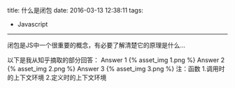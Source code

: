 title: 什么是闭包
date: 2016-03-13 12:38:11
tags:
- Javascript
---
闭包是JS中一个很重要的概念，有必要了解清楚它的原理是什么...
<!-- more -->
以下是我从知乎摘取的部分回答：
Answer 1
{% asset_img 1.png %}
Answer 2
{% asset_img 2.png %}
Answer 3
{% asset_img 3.png %}
注：函数 1.调用时的上下文环境 2.定义时的上下文环境